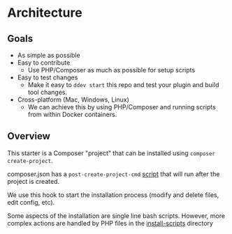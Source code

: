 # Architecture

## Goals
- As simple as possible
- Easy to contribute 
  - Use PHP/Composer as much as possible for setup scripts
- Easy to test changes
    - Make it easy to `ddev start` this repo and test your plugin and build tool changes.
- Cross-platform (Mac, Windows, Linux)
  - We can achieve this by using PHP/Composer and running scripts from within Docker containers. 

## Overview
This starter is a Composer "project" that can be installed using `composer create-project`.

composer.json has a `post-create-project-cmd` [script](https://getcomposer.org/doc/articles/scripts.md) that will run after the project is created.

We use this hook to start the installation process (modify and delete files, edit config, etc).

Some aspects of the installation are single line bash scripts. However, more complex actions are handled by PHP files in the [install-scripts](/install-scripts) directory 

